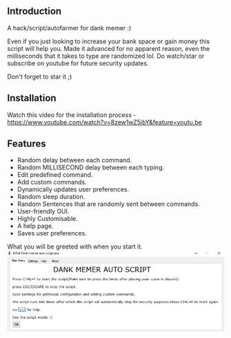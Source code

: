 ## Introduction
A hack/script/autofarmer for dank memer :)

Even if you just looking to increase your bank space or gain money this script will help you.
Made it advanced for no apparent reason, even the milliseconds that it takes to type are randomized lol.
Do watch/star or subscribe on youtube for future security updates.

Don't forget to star it ;)
## Installation 
Watch this video for the installation process - https://www.youtube.com/watch?v=8zew1wZ5jbY&feature=youtu.be

## Features
* Random delay between each command.
* Random MILLISECOND delay between each typing.
* Edit predefined command.
* Add custom commands.
* Dynamically updates user preferences. 
* Random sleep duration.
* Random Sentences that are randomly sent between commands.
* User-friendly GUI.
* Highly Customisable.
* A help page.
* Saves user preferences. 

What you will be greeted with when you start it.
<img src = "Front_page.png">
